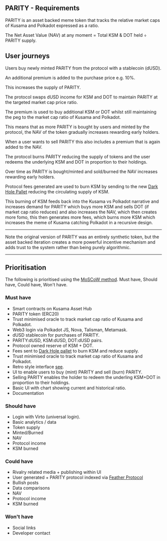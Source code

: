 ## PARITY - Requirements

PARITY is an asset backed meme token that tracks the relative market caps of Kusama and Polkadot expressed as a ratio.

The Net Asset Value (NAV) at any moment = Total KSM & DOT held ÷ PARITY supply.

## User journeys 

Users buy newly minted PARITY from the protocol with a stablecoin (dUSD). 

An additional premium is added to the purchase price e.g. 10%.

This increases the supply of PARITY.

The protocol swaps dUSD income for KSM and DOT to maintain PARITY at the targeted market cap price ratio. 

The premium is used to buy additional KSM or DOT whilst still maintaining the peg to the market cap ratio of Kusama and Polkadot.

This means that as more PARITY is bought by users and minted by the protocol, the NAV of the token gradually increases rewarding early holders.

When a user wants to sell PARITY this also includes a premium that is again added to the NAV. 

The protocol burns PARITY reducing the supply of tokens and the user redeems the underlying KSM and DOT in proportion to their holdings.

Over time as PARITY is bought/minted and sold/burned the NAV increases rewarding early holders.

Protocol fees generated are used to burn KSM by sending to the new [Dark Hole Pallet](https://kusama.subsquare.io/referenda/539) reducing the circulating supply of KSM.

This burning of KSM feeds back into the Kusama vs Polkadot narrative and increases demand for PARITY which buys more KSM and sells DOT (if market cap ratio reduces) and also increases the NAV, which then creates more fomo, this then generates more fees, which burns more KSM which increases the meme of Kusama catching Polkadot in a recursive design.  

---

Note the original version of PARITY was an entirely synthetic token, but the asset backed iteration creates a more powerful incentive mechanism and adds trust to the system rather than being purely algorithmic. 

---

## Prioritisation

The following is prioritised using the [MoSCoW method](https://en.wikipedia.org/wiki/MoSCoW_method). Must have, Should have, Could have, Won't have. 

### Must have

- Smart contracts on Kusama Asset Hub
- PARITY token (ERC20)
- Trust minimised oracle to track market cap ratio of Kusama and Polkadot.
- Web3 login via Polkadot JS, Nova, Talisman, Metamask.  
- dUSD stablecoin for purchases of PARITY.
- PARITY:dUSD, KSM:dUSD, DOT:dUSD pairs.
- Protocol owned reserve of KSM + DOT. 
- Fees sent to [Dark Hole pallet](https://kusama.subsquare.io/referenda/539) to burn KSM and reduce supply. 
- Trust minimised oracle to track market cap ratio of Kusama and Polkadot.
- Retro style interface [see](https://parity.birdbrain.lol).
- UI to enable users to buy (mint) PARITY and sell (burn) PARITY.
 - Selling PARITY enables the holder to redeem the underling KSM+DOT in proportion to their holdings.
- Basic UI with chart showing current and historical ratio.
- Documentation

### Should have 

- Login with Virto (universal login).
- Basic analytics / data
 - Token supply
 - Minted/Burned
 - NAV
 - Protocol income
 - KSM burned  

### Could have 

- Rivalry related media + publishing within UI 
- User generated + PARITY protocol indexed via [Feather Protocol](https://github.com/Decent-Partners/Feather-Protocol)  
 - Bullish posts
 - Data comparisons
 - NAV
 - Protocol income
 - KSM burned 

### Won't have 

- Social links
- Developer contact



